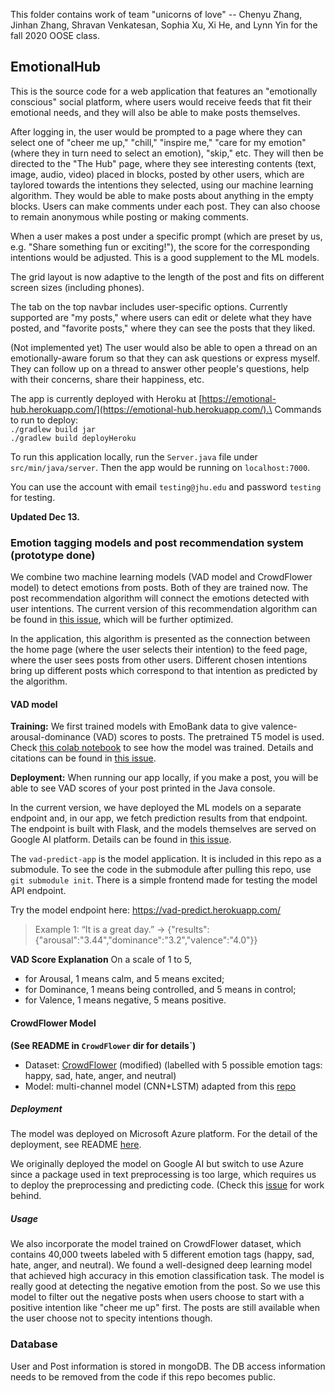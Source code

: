 This folder contains work of team "unicorns of love" -- Chenyu Zhang, Jinhan Zhang, Shravan Venkatesan, Sophia Xu, Xi He, and Lynn Yin for the fall 2020 OOSE class. 

## EmotionalHub

This is the source code for a web application that features an "emotionally conscious" social platform, where users would receive feeds that fit their emotional needs, and they will also be able to make posts themselves.

After logging in, the user would be prompted to a page where they can select one of "cheer me up," "chill," "inspire me," "care for my emotion" (where they in turn need to select an emotion), "skip," etc. They will then be directed to the "The Hub" page, where they see interesting contents (text, image, audio, video) placed in blocks, posted by other users, which are taylored towards the intentions they selected, using our machine learning algorithm. They would be able to make posts about anything in the empty blocks. Users can make comments under each post. They can also choose to remain anonymous while posting or making comments.

When a user makes a post under a specific prompt (which are preset by us, e.g. "Share something fun or exciting!"), the score for the corresponding intentions would be adjusted. This is a good supplement to the ML models. 

The grid layout is now adaptive to the length of the post and fits on different screen sizes (including phones).

The <username> tab on the top navbar includes user-specific options. Currently supported are "my posts," where users can edit or delete what they have posted, and "favorite posts," where they can see the posts that they liked.

(Not implemented yet) The user would also be able to open a thread on an emotionally-aware forum so that they can ask questions or express myself. They can follow up on a thread to answer other people's questions, help with their concerns, share their happiness, etc.

The app is currently deployed with Heroku at [https://emotional-hub.herokuapp.com/](https://emotional-hub.herokuapp.com/).\
Commands to run to deploy:\
`./gradlew build jar`\
`./gradlew build deployHeroku`

To run this application locally, run the `Server.java` file under `src/min/java/server`. Then the app would be running on `localhost:7000`. 

You can use the account with email `testing@jhu.edu` and password `testing` for testing. 

**Updated Dec 13.**

### Emotion tagging models and post recommendation system (prototype done)

We combine two machine learning models (VAD model and CrowdFlower model) to detect emotions from posts. Both of they are trained now. The post recommendation algorithm will connect the emotions detected with user intentions. The current version of this recommendation algorithm can be found in [this issue](https://github.com/jhu-oose/2020-fall-group-unicorns-of-love/issues/25), which will be further optimized.

In the application, this algorithm is presented as the connection between the home page (where the user selects their intention) to the feed page, where the user sees posts from other users. Different chosen intentions bring up different posts which correspond to that intention as predicted by the algorithm.

#### VAD model

**Training:** We first trained models with EmoBank data to give valence-arousal-dominance (VAD) scores to posts. The pretrained T5 model is used. Check [this colab notebook](https://colab.research.google.com/drive/1Hv3Rl7qRjVO31feJ4z2cNE7hNHLfIn6J?usp=sharing) to see how the model was trained. Details and citations can be found in [this issue](https://github.com/jhu-oose/2020-fall-group-unicorns-of-love/issues/18).

**Deployment:** When running our app locally, if you make a post, you will be able to see VAD scores of your post printed in the Java console.

In the current version, we have deployed the ML models on a separate endpoint and, in our app, we fetch prediction results from that endpoint. The endpoint is built with Flask, and the models themselves are served on Google AI platform. Details can be found in [this issue](https://github.com/jhu-oose/2020-fall-group-unicorns-of-love/issues/23).

The `vad-predict-app` is the model application. It is included in this repo as a submodule. To see the code in the submodule after pulling this repo, use `git submodule init`. There is a simple frontend made for testing the model API endpoint.

Try the model endpoint here: https://vad-predict.herokuapp.com/

> Example 1:  “It is a great day.” -> 
{"results":{"arousal":"3.44","dominance":"3.2","valence":"4.0"}}

**VAD Score Explanation** On a scale of 1 to 5, 
- for Arousal, 1 means calm, and 5 means excited;  
- for Dominance, 1 means being controlled, and 5 means in control; 
- for Valence, 1 means negative, 5 means positive.

#### CrowdFlower Model

**(See README in `CrowdFlower` dir for details`)**

- Dataset: [CrowdFlower](https://data.world/crowdflower/sentiment-analysis-in-text) (modified) (labelled with 5 possible emotion tags: happy, sad, hate, anger, and neutral)
- Model: multi-channel model (CNN+LSTM) adapted from this [repo](https://github.com/tlkh/text-emotion-classification)

##### Deployment
The model was deployed on Microsoft Azure platform. For the detail of the deployment, see README [here](https://github.com/jhu-oose/2020-fall-group-unicorns-of-love/tree/master/CrowdFlower).

We originally deployed the model on Google AI but switch to use Azure since a package used in text preprocessing is too large, which requires us to deploy the preprocessing and predicting code. (Check this [issue](https://github.com/jhu-oose/2020-fall-group-unicorns-of-love/issues/33) for work behind.

##### Usage
We also incorporate the model trained on CrowdFlower dataset, which contains 40,000 tweets labeled with 5 different emotion tags (happy, sad, hate, anger, and neutral). We found a well-designed deep learning model that achieved high accuracy in this emotion classification task. The model is really good at detecting the negative emotion from the post. So we use this model to filter out the negative posts when users choose to start with a positive intention like "cheer me up" first. The posts are still available when the user choose not to specity intentions though.

### Database

User and Post information is stored in mongoDB. The DB access information needs to be removed from the code if this repo becomes public. 

